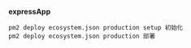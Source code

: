 **expressApp**

    pm2 deploy ecosystem.json production setup 初始化
    pm2 deploy ecosystem.json production 部署

